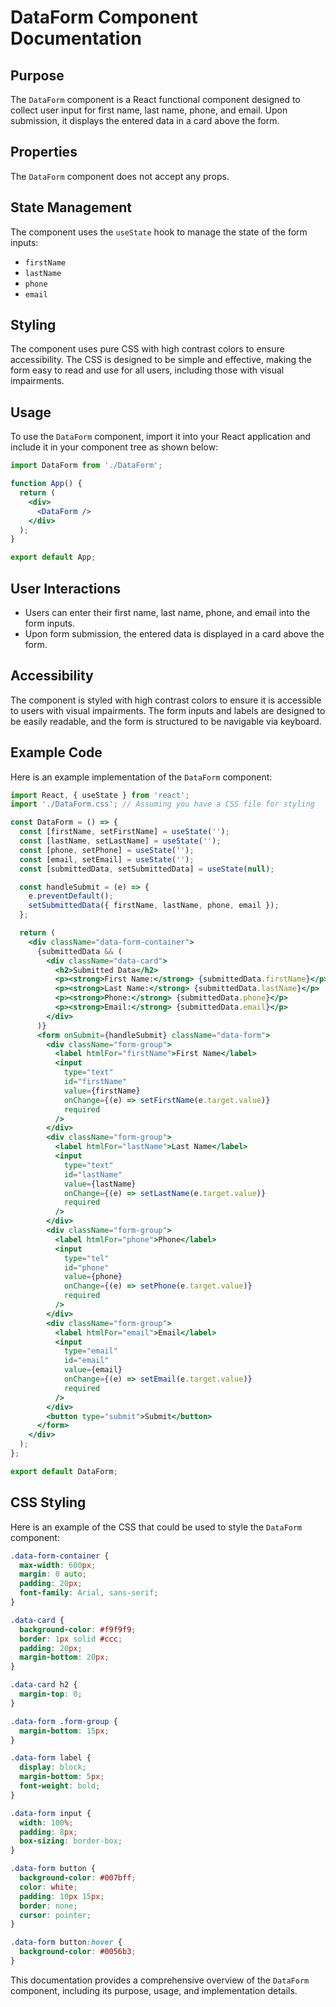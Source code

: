 # DataForm Component Documentation

## Purpose
The `DataForm` component is a React functional component designed to collect user input for first name, last name, phone, and email. Upon submission, it displays the entered data in a card above the form.

## Properties
The `DataForm` component does not accept any props.

## State Management
The component uses the `useState` hook to manage the state of the form inputs:
- `firstName`
- `lastName`
- `phone`
- `email`

## Styling
The component uses pure CSS with high contrast colors to ensure accessibility. The CSS is designed to be simple and effective, making the form easy to read and use for all users, including those with visual impairments.

## Usage
To use the `DataForm` component, import it into your React application and include it in your component tree as shown below:

```jsx
import DataForm from './DataForm';

function App() {
  return (
    <div>
      <DataForm />
    </div>
  );
}

export default App;
```

## User Interactions
- Users can enter their first name, last name, phone, and email into the form inputs.
- Upon form submission, the entered data is displayed in a card above the form.

## Accessibility
The component is styled with high contrast colors to ensure it is accessible to users with visual impairments. The form inputs and labels are designed to be easily readable, and the form is structured to be navigable via keyboard.

## Example Code
Here is an example implementation of the `DataForm` component:

```jsx
import React, { useState } from 'react';
import './DataForm.css'; // Assuming you have a CSS file for styling

const DataForm = () => {
  const [firstName, setFirstName] = useState('');
  const [lastName, setLastName] = useState('');
  const [phone, setPhone] = useState('');
  const [email, setEmail] = useState('');
  const [submittedData, setSubmittedData] = useState(null);

  const handleSubmit = (e) => {
    e.preventDefault();
    setSubmittedData({ firstName, lastName, phone, email });
  };

  return (
    <div className="data-form-container">
      {submittedData && (
        <div className="data-card">
          <h2>Submitted Data</h2>
          <p><strong>First Name:</strong> {submittedData.firstName}</p>
          <p><strong>Last Name:</strong> {submittedData.lastName}</p>
          <p><strong>Phone:</strong> {submittedData.phone}</p>
          <p><strong>Email:</strong> {submittedData.email}</p>
        </div>
      )}
      <form onSubmit={handleSubmit} className="data-form">
        <div className="form-group">
          <label htmlFor="firstName">First Name</label>
          <input
            type="text"
            id="firstName"
            value={firstName}
            onChange={(e) => setFirstName(e.target.value)}
            required
          />
        </div>
        <div className="form-group">
          <label htmlFor="lastName">Last Name</label>
          <input
            type="text"
            id="lastName"
            value={lastName}
            onChange={(e) => setLastName(e.target.value)}
            required
          />
        </div>
        <div className="form-group">
          <label htmlFor="phone">Phone</label>
          <input
            type="tel"
            id="phone"
            value={phone}
            onChange={(e) => setPhone(e.target.value)}
            required
          />
        </div>
        <div className="form-group">
          <label htmlFor="email">Email</label>
          <input
            type="email"
            id="email"
            value={email}
            onChange={(e) => setEmail(e.target.value)}
            required
          />
        </div>
        <button type="submit">Submit</button>
      </form>
    </div>
  );
};

export default DataForm;
```

## CSS Styling
Here is an example of the CSS that could be used to style the `DataForm` component:

```css
.data-form-container {
  max-width: 600px;
  margin: 0 auto;
  padding: 20px;
  font-family: Arial, sans-serif;
}

.data-card {
  background-color: #f9f9f9;
  border: 1px solid #ccc;
  padding: 20px;
  margin-bottom: 20px;
}

.data-card h2 {
  margin-top: 0;
}

.data-form .form-group {
  margin-bottom: 15px;
}

.data-form label {
  display: block;
  margin-bottom: 5px;
  font-weight: bold;
}

.data-form input {
  width: 100%;
  padding: 8px;
  box-sizing: border-box;
}

.data-form button {
  background-color: #007bff;
  color: white;
  padding: 10px 15px;
  border: none;
  cursor: pointer;
}

.data-form button:hover {
  background-color: #0056b3;
}
```

This documentation provides a comprehensive overview of the `DataForm` component, including its purpose, usage, and implementation details.